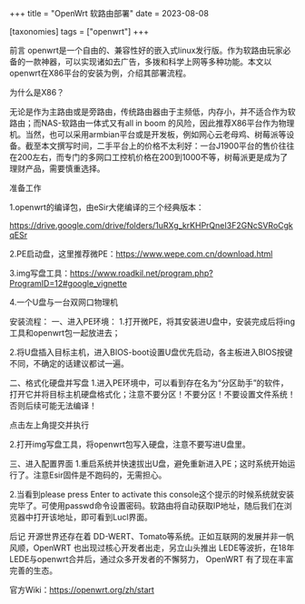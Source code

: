 +++
title = "OpenWrt 软路由部署"
date = 2023-08-08

[taxonomies]
tags = ["openwrt"]
+++

前言
openwrt是一个自由的、兼容性好的嵌入式linux发行版。作为软路由玩家必备的一款神器，可以实现诸如去广告，多拨和科学上网等多种功能。本文以openwrt在X86平台的安装为例，介绍其部署流程。
<!-- more -->
为什么是X86？

无论是作为主路由或是旁路由，传统路由器由于主频低，内存小，并不适合作为软路由；而NAS-软路由一体式又有all in boom 的风险，因此推荐X86平台作为物理机。当然，也可以采用armbian平台或是开发板，例如网心云老母鸡、树莓派等设备。截至本文撰写时间，二手平台上的价格不太利好：一台J1900平台的售价往往在200左右，而专门的多网口工控机价格在200到1000不等，树莓派更是成为了理财产品，需要慎重选择。

准备工作

1.openwrt的编译包，由eSir大佬编译的三个经典版本：

https://drive.google.com/drive/folders/1uRXg_krKHPrQneI3F2GNcSVRoCgkqESr

2.PE启动盘，这里推荐微PE：https://www.wepe.com.cn/download.html

3.img写盘工具：https://www.roadkil.net/program.php?ProgramID=12#google_vignette

4.一个U盘与一台双网口物理机

安装流程：
一、进入PE环境：
1.打开微PE，将其安装进U盘中，安装完成后将ing工具和openwrt包一起放进去；



2.将U盘插入目标主机，进入BIOS-boot设置U盘优先启动，各主板进入BIOS按键不同，不确定的话建议都试一遍。



二、格式化硬盘并写盘
1.进入PE环境中，可以看到存在名为“分区助手”的软件，打开它并将目标主机硬盘格式化；注意不要分区！不要分区！不要设置文件系统！否则后续可能无法编译！



点击左上角提交并执行



2.打开img写盘工具，将openwrt包写入硬盘，注意不要写进U盘里。



三、进入配置界面
1.重启系统并快速拔出U盘，避免重新进入PE；这时系统开始运行了。注意Esir固件是不跑码的，无需担心。



2.当看到please press Enter to activate this console这个提示的时候系统就安装完毕了。可使用passwd命令设置密码。软路由将自动获取IP地址，随后我们在浏览器中打开该地址，即可看到Lucl界面。



后记
开源世界还存在着 DD-WERT、Tomato等系统。正如互联网的发展并非一帆风顺，OpenWRT 也出现过核心开发者出走，另立山头推出 LEDE等波折，在18年LEDE与openwrt合并后，通过众多开发者的不懈努力， OpenWRT 有了现在丰富完善的生态。

官方Wiki：https://openwrt.org/zh/start
